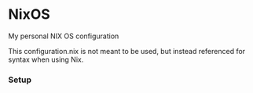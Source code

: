 # NixOS
My personal NIX OS configuration

This configuration.nix is not meant to be used, but instead referenced for syntax when using Nix.

### Setup
